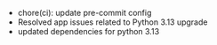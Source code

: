 * chore(ci): update pre-commit config
* Resolved app issues related to Python 3.13 upgrade
* updated dependencies for python 3.13